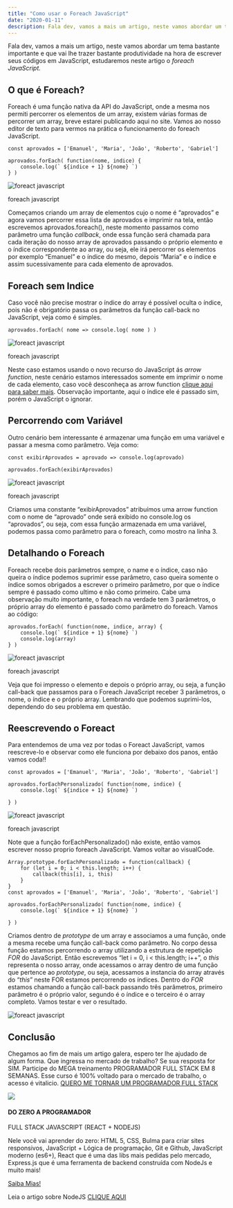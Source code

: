 ```yaml
---
title: "Como usar o Foreach JavaScript"
date: "2020-01-11"
description: Fala dev, vamos a mais um artigo, neste vamos abordar um tema bastante importante e que vai lhe trazer bastante produtividade na hora de escrever seus códigos em JavaScript, estudaremos neste artigo o foreach JavaScript.
---
```


Fala dev, vamos a mais um artigo, neste vamos abordar um tema bastante importante e que vai lhe trazer bastante produtividade na hora de escrever seus códigos em JavaScript, estudaremos neste artigo o _foreach JavaScript._

## O que é Foreach?

Foreach é uma função nativa da API do JavaScript, onde a mesma nos permiti percorrer os elementos de um array, existem várias formas de percorrer um array, breve estarei publicando aqui no site. Vamos ao nosso editor de texto para vermos na prática o funcionamento do foreach JavaScript.

```
const aprovados = ['Emanuel', 'Maria', 'João', 'Roberto', 'Gabriel']

aprovados.forEach( function(nome, indice) {
    console.log(` ${indice + 1} ${nome} `)
} )
```

![foreact javascript](/uploads/2020/01/Saide-do-exemplo-1.jpg)

foreach javascript

Começamos criando um array de elementos cujo o nome é “aprovados” e agora vamos percorrer essa lista de aprovados e imprimir na tela, então escrevemos aprovados.foreach(), neste momento passamos como parâmetro uma função _callback_, onde essa função será chamada para cada iteração do nosso array de aprovados passando o próprio elemento e o índice correspondente ao array, ou seja, ele irá percorrer os elementos por exemplo “Emanuel” e o índice do mesmo, depois “Maria” e o índice e assim sucessivamente para cada elemento de aprovados.

## Foreach sem Indice

Caso você não precise mostrar o índice do array é possível oculta o índice, pois não é obrigatório passa os parâmetros da função call-back no JavaScript, veja como é simples.

```
aprovados.forEach( nome => console.log( nome ) )
```

![foreact javascript](/uploads/2020/01/saida-do-exemplo-2.jpg)

foreach javascript

Neste caso estamos usando o novo recurso do JavaScript ás _arrow function_, neste cenário estamos interessados somente em imprimir o nome de cada elemento, caso você desconheça as arrow function [clique aqui para saber mais](http://bit.ly/tipscode-curso-programador-full-stack-javascript). Observação importante, aqui o índice ele é passado sim, porém o JavaScript o ignorar.

## Percorrendo com Variável

Outro cenário bem interessante é armazenar uma função em uma variável e passar a mesma como parâmetro. Veja como:

```
const exibirAprovados = aprovado => console.log(aprovado)

aprovados.forEach(exibirAprovados)
```

![foreact javascript](/uploads/2020/01/saida-do-exemplo-2-1.jpg)

foreach javascript

Criamos uma constante “exibirAprovados” atribuímos uma arrow function com o nome de “aprovado” onde será exibido no console.log os “aprovados”, ou seja, com essa função armazenada em uma variável, podemos passa como parâmetro para o foreach, como mostro na linha 3.

## Detalhando o Foreach

Foreach recebe dois parâmetros sempre, o name e o índice, caso não queira o índice podemos suprimir esse parâmetro, caso queira somente o índice somos obrigados a escrever o primeiro parâmetro, por que o índice sempre é passado como ultimo e não como primeiro. Cabe uma observação muito importante, o foreach na verdade tem 3 parâmetros, o próprio array do elemento é passado como parâmetro do foreach. Vamos ao código:

```
aprovados.forEach( function(nome, indice, array) {
    console.log(` ${indice + 1} ${nome} `)
    console.log(array)
} )
```

![foreact javascript](/uploads/2020/01/saida-do-exemplo-4.jpg)

foreach javascript

Veja que foi impresso o elemento e depois o próprio array, ou seja, a função call-back que passamos para o Foreach JavaScript receber 3 parâmetros, o nome, o índice e o próprio array. Lembrando que podemos suprimi-los, dependendo do seu problema em questão.

## Reescrevendo o Foreact

Para entendemos de uma vez por todas o Foreact JavaScript, vamos reescreve-lo e observar como ele funciona por debaixo dos panos, então vamos coda!!

```
const aprovados = ['Emanuel', 'Maria', 'João', 'Roberto', 'Gabriel']

aprovados.forEachPersonalizado( function(nome, indice) {
    console.log(` ${indice + 1} ${nome} `)
    
} )
```

![foreact javascript](/uploads/2020/01/saida-do-exemplo-5.jpg)

foreach javascript

Note que a função forEachPersonalizado() não existe, então vamos escrever nosso proprio foreach JavaScript. Vamos voltar ao visualCode.

```
Array.prototype.forEachPersonalizado = function(callback) {
    for (let i = 0; i < this.length; i++) {
        callback(this[i], i, this)
    }
}
const aprovados = ['Emanuel', 'Maria', 'João', 'Roberto', 'Gabriel']

aprovados.forEachPersonalizado( function(nome, indice) {
    console.log(` ${indice + 1} ${nome} `)
    
} )
```

Criamos dentro de _prototype_ de um array e associamos a uma função, onde a mesma recebe uma função call-back como parâmetro. No corpo dessa função estamos percorrendo o array utilizando a estrutura de repetição _FOR_ do JavaScript. Então escrevemos “let i = 0, i < this.length; i++”, o _this_ representa o nosso array, onde acessamos o array dentro de uma função que pertence ao _prototype_, ou seja, acessamos a instancia do array através do “_this_” neste FOR estamos percorrendo os índices. Dentro do _FOR_ estamos chamando a função call-back passando três parâmetros, primeiro parâmetro é o próprio valor, segundo é o índice e o terceiro é o array completo. Vamos testar e ver o resultado.

![foreact javascript](/uploads/2020/01/saida-do-exemplo-6.jpg)

## Conclusão

Chegamos ao fim de mais um artigo galera, espero ter lhe ajudado de algum forma. Que ingressa no mercado de trabalho? Se sua resposta for SIM. Participe do MEGA treinamento PROGRAMADOR FULL STACK EM 8 SEMANAS. Esse curso é 100% voltado para o mercado de trabalho, o acesso é vitalicio. [QUERO ME TORNAR UM PROGRAMADOR FULL STACK](http://bit.ly/tipscode-curso-programador-full-stack-javascript)

[![](/uploads/2020/01/banner-JS8-1080x1080-2.png)](/programador-fullstack-8-semanas)

#### DO ZERO A PROGRAMADOR  
FULL STACK JAVASCRIPT (REACT + NODEJS)

Nele você vai aprender do zero: HTML 5, CSS, Bulma para criar sites responsivos, JavaScript + Lógica de programação, Git e Github, JavaScript moderno (es6+), React que é uma das libs mais pedidas pelo mercado, Express.js que é uma ferramenta de backend construída com NodeJs e muito mais!

[Saiba Mias!](/programador-fullstack-8-semanas)

Leia o artigo sobre NodeJS [CLIQUE AQUI](/conhecendo-nodejs/)
